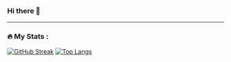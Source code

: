 ### Hi there 👋

---

### :fire: My Stats :
[![GitHub Streak](http://github-readme-streak-stats.herokuapp.com?user=elginbrian&theme=dark&background=000000)](https://git.io/streak-stats)
[![Top Langs](https://github-readme-stats.vercel.app/api/top-langs/?username=elginbrian&layout=compact&theme=vision-friendly-dark)](https://github.com/anuraghazra/github-readme-stats)
